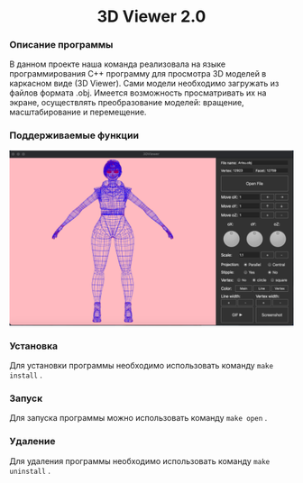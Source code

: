 <h1 align="center"> 3D Viewer 2.0 </h1>

### **Описание программы**
В данном проекте наша команда реализовала на языке программирования C++ программу для просмотра 3D моделей в каркасном виде (3D Viewer). Сами модели необходимо загружать из файлов формата .obj. Имеется возможность просматривать их на экране, осуществлять преобразование моделей: вращение, масштабирование и перемещение. 
### **Поддерживаемые функции**

![3dviewer2.0](src/icon/screen.png)

### **Установка**
Для установки программы необходимо использовать команду ```make install``` .
### **Запуск**
Для запуска программы можно использовать команду ```make open``` .
### **Удаление**
Для удаления программы необходимо использовать команду ```make uninstall``` .
